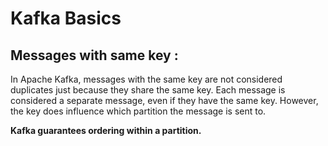 # Kafka Basics

## Messages with same key :
In Apache Kafka, messages with the same key are not considered duplicates just because they share the same key. Each message is considered a separate message, even if they have the same key. However, the key does influence which partition the message is sent to.

**Kafka guarantees ordering within a partition.**

